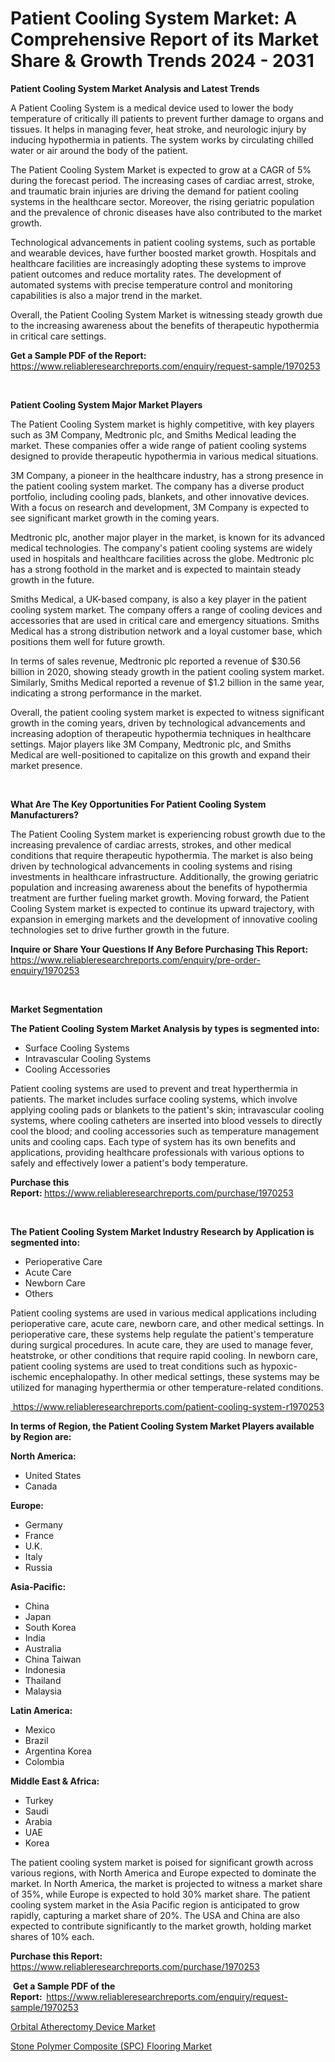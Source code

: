 <p><h1>Patient Cooling System Market: A Comprehensive Report of its Market Share & Growth Trends 2024 - 2031</h1></p><p><strong>Patient Cooling System Market Analysis and Latest Trends</strong></p>
<p><p>A Patient Cooling System is a medical device used to lower the body temperature of critically ill patients to prevent further damage to organs and tissues. It helps in managing fever, heat stroke, and neurologic injury by inducing hypothermia in patients. The system works by circulating chilled water or air around the body of the patient.</p><p>The Patient Cooling System Market is expected to grow at a CAGR of 5% during the forecast period. The increasing cases of cardiac arrest, stroke, and traumatic brain injuries are driving the demand for patient cooling systems in the healthcare sector. Moreover, the rising geriatric population and the prevalence of chronic diseases have also contributed to the market growth.</p><p>Technological advancements in patient cooling systems, such as portable and wearable devices, have further boosted market growth. Hospitals and healthcare facilities are increasingly adopting these systems to improve patient outcomes and reduce mortality rates. The development of automated systems with precise temperature control and monitoring capabilities is also a major trend in the market.</p><p>Overall, the Patient Cooling System Market is witnessing steady growth due to the increasing awareness about the benefits of therapeutic hypothermia in critical care settings.</p></p>
<p><strong>Get a Sample PDF of the Report:&nbsp;</strong> <a href="https://www.reliableresearchreports.com/enquiry/request-sample/1970253">https://www.reliableresearchreports.com/enquiry/request-sample/1970253</a></p>
<p>&nbsp;</p>
<p><strong>Patient Cooling System Major Market Players</strong></p>
<p><p>The Patient Cooling System market is highly competitive, with key players such as 3M Company, Medtronic plc, and Smiths Medical leading the market. These companies offer a wide range of patient cooling systems designed to provide therapeutic hypothermia in various medical situations.</p><p>3M Company, a pioneer in the healthcare industry, has a strong presence in the patient cooling system market. The company has a diverse product portfolio, including cooling pads, blankets, and other innovative devices. With a focus on research and development, 3M Company is expected to see significant market growth in the coming years.</p><p>Medtronic plc, another major player in the market, is known for its advanced medical technologies. The company's patient cooling systems are widely used in hospitals and healthcare facilities across the globe. Medtronic plc has a strong foothold in the market and is expected to maintain steady growth in the future.</p><p>Smiths Medical, a UK-based company, is also a key player in the patient cooling system market. The company offers a range of cooling devices and accessories that are used in critical care and emergency situations. Smiths Medical has a strong distribution network and a loyal customer base, which positions them well for future growth.</p><p>In terms of sales revenue, Medtronic plc reported a revenue of $30.56 billion in 2020, showing steady growth in the patient cooling system market. Similarly, Smiths Medical reported a revenue of $1.2 billion in the same year, indicating a strong performance in the market.</p><p>Overall, the patient cooling system market is expected to witness significant growth in the coming years, driven by technological advancements and increasing adoption of therapeutic hypothermia techniques in healthcare settings. Major players like 3M Company, Medtronic plc, and Smiths Medical are well-positioned to capitalize on this growth and expand their market presence.</p></p>
<p>&nbsp;</p>
<p><strong>What Are The Key Opportunities For Patient Cooling System Manufacturers?</strong></p>
<p><p>The Patient Cooling System market is experiencing robust growth due to the increasing prevalence of cardiac arrests, strokes, and other medical conditions that require therapeutic hypothermia. The market is also being driven by technological advancements in cooling systems and rising investments in healthcare infrastructure. Additionally, the growing geriatric population and increasing awareness about the benefits of hypothermia treatment are further fueling market growth. Moving forward, the Patient Cooling System market is expected to continue its upward trajectory, with expansion in emerging markets and the development of innovative cooling technologies set to drive further growth in the future.</p></p>
<p><strong>Inquire or Share Your Questions If Any Before Purchasing This Report:</strong> <a href="https://www.reliableresearchreports.com/enquiry/pre-order-enquiry/1970253">https://www.reliableresearchreports.com/enquiry/pre-order-enquiry/1970253</a></p>
<p>&nbsp;</p>
<p><strong>Market Segmentation</strong></p>
<p><strong>The Patient Cooling System Market Analysis by types is segmented into:</strong></p>
<p><ul><li>Surface Cooling Systems</li><li>Intravascular Cooling Systems</li><li>Cooling Accessories</li></ul></p>
<p><p>Patient cooling systems are used to prevent and treat hyperthermia in patients. The market includes surface cooling systems, which involve applying cooling pads or blankets to the patient's skin; intravascular cooling systems, where cooling catheters are inserted into blood vessels to directly cool the blood; and cooling accessories such as temperature management units and cooling caps. Each type of system has its own benefits and applications, providing healthcare professionals with various options to safely and effectively lower a patient's body temperature.</p></p>
<p><strong>Purchase this Report:&nbsp;</strong><a href="https://www.reliableresearchreports.com/purchase/1970253">https://www.reliableresearchreports.com/purchase/1970253</a></p>
<p>&nbsp;</p>
<p><strong>The Patient Cooling System Market Industry Research by Application is segmented into:</strong></p>
<p><ul><li>Perioperative Care</li><li>Acute Care</li><li>Newborn Care</li><li>Others</li></ul></p>
<p><p>Patient cooling systems are used in various medical applications including perioperative care, acute care, newborn care, and other medical settings. In perioperative care, these systems help regulate the patient's temperature during surgical procedures. In acute care, they are used to manage fever, heatstroke, or other conditions that require rapid cooling. In newborn care, patient cooling systems are used to treat conditions such as hypoxic-ischemic encephalopathy. In other medical settings, these systems may be utilized for managing hyperthermia or other temperature-related conditions.</p></p>
<p><a href="https://www.reliableresearchreports.com/patient-cooling-system-r1970253">&nbsp;https://www.reliableresearchreports.com/patient-cooling-system-r1970253</a></p>
<p><strong>In terms of Region, the Patient Cooling System Market Players available by Region are:</strong></p>
<p>
    <p> <strong> North America: </strong>
        <ul>
            <li>United States</li>
            <li>Canada</li>
        </ul>
        </p> 
    <p> <strong> Europe: </strong>
        <ul>
            <li>Germany</li>
            <li>France</li>
            <li>U.K.</li>
            <li>Italy</li>
            <li>Russia</li>
        </ul>
        </p> 
    <p> <strong> Asia-Pacific: </strong>
        <ul>
            <li>China</li>
            <li>Japan</li>
            <li>South Korea</li>
            <li>India</li>
            <li>Australia</li>
            <li>China Taiwan</li>
            <li>Indonesia</li>
            <li>Thailand</li>
            <li>Malaysia</li>
        </ul>
        </p> 
    <p> <strong> Latin America: </strong>
        <ul>
            <li>Mexico</li>
            <li>Brazil</li>
            <li>Argentina Korea</li>
            <li>Colombia</li>
        </ul>
        </p> 
    <p> <strong> Middle East & Africa: </strong>
        <ul>
            <li>Turkey</li>
            <li>Saudi</li>
            <li>Arabia</li>
            <li>UAE</li>
            <li>Korea</li>
        </ul>
    </p>
    </p>
<p><p>The patient cooling system market is poised for significant growth across various regions, with North America and Europe expected to dominate the market. In North America, the market is projected to witness a market share of 35%, while Europe is expected to hold 30% market share. The patient cooling system market in the Asia Pacific region is anticipated to grow rapidly, capturing a market share of 20%. The USA and China are also expected to contribute significantly to the market growth, holding market shares of 10% each.</p></p>
<p><strong>Purchase this Report: </strong><a href="https://www.reliableresearchreports.com/purchase/1970253">https://www.reliableresearchreports.com/purchase/1970253</a></p>
<p>&nbsp;<strong>Get a Sample PDF of the Report:&nbsp;&nbsp;</strong><a href="https://www.reliableresearchreports.com/enquiry/request-sample/1970253">https://www.reliableresearchreports.com/enquiry/request-sample/1970253</a></p>
<p><strong></strong></p>
<p><p><a href="https://github.com/RichRobinson5/Market-Research-Report-List-4/blob/main/orbital-atherectomy-device-market.md">Orbital Atherectomy Device Market</a></p><p><a href="https://spotless-saver-8fd.notion.site/Stone-Polymer-Composite-SPC-Flooring-Market-Competitive-Analysis-Market-Trends-and-Forecast-to-2-e246867f80f34e1b9339b7a9b0286465">Stone Polymer Composite (SPC) Flooring Market</a></p></p>